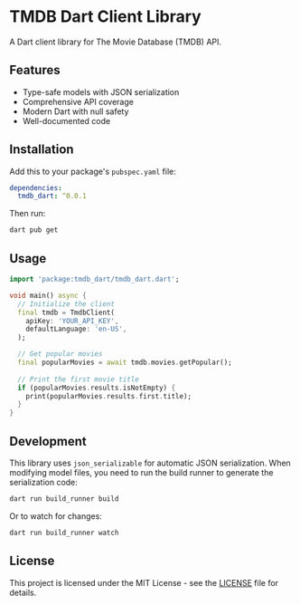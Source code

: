 # TMDB Dart Client Library

A Dart client library for The Movie Database (TMDB) API.

## Features

- Type-safe models with JSON serialization
- Comprehensive API coverage
- Modern Dart with null safety
- Well-documented code

## Installation

Add this to your package's `pubspec.yaml` file:

```yaml
dependencies:
  tmdb_dart: ^0.0.1
```

Then run:

```bash
dart pub get
```

## Usage

```dart
import 'package:tmdb_dart/tmdb_dart.dart';

void main() async {
  // Initialize the client
  final tmdb = TmdbClient(
    apiKey: 'YOUR_API_KEY',
    defaultLanguage: 'en-US',
  );

  // Get popular movies
  final popularMovies = await tmdb.movies.getPopular();
  
  // Print the first movie title
  if (popularMovies.results.isNotEmpty) {
    print(popularMovies.results.first.title);
  }
}
```

## Development

This library uses `json_serializable` for automatic JSON serialization. When modifying model files, you need to run the build runner to generate the serialization code:

```bash
dart run build_runner build
```

Or to watch for changes:

```bash
dart run build_runner watch
```

## License

This project is licensed under the MIT License - see the [LICENSE](LICENSE) file for details.
